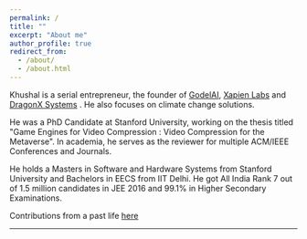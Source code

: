 ```yaml
---
permalink: /
title: ""
excerpt: "About me"
author_profile: true
redirect_from:
  - /about/
  - /about.html
---
```


Khushal is a serial entrepreneur, the founder of [GodelAI](https://godelapp.com), [Xapien Labs](https://xapienlabs.com) and [DragonX Systems](https://iaskhushal.wixsite.com/dragon-systems) . He also focuses on climate change solutions. 

He was a PhD Candidate at Stanford University, working on the thesis titled "Game Engines for Video Compression : Video Compression for the Metaverse". 
In academia, he serves as the reviewer for multiple ACM/IEEE Conferences and Journals. 

He holds a Masters in Software and Hardware Systems from Stanford University and Bachelors in EECS from IIT Delhi. He got All India Rank 7 out of 1.5 million candidates in JEE 2016 and 99.1% in Higher Secondary Examinations.

Contributions from a past life [here](/past)



---
